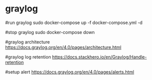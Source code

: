 # graylog

#run graylog
sudo docker-compose up -f docker-compose.yml -d

#stop graylog
sudo docker-compose down

#graylog architecture
https://docs.graylog.org/en/4.0/pages/architecture.html

#graylog log retention
https://docs.stackhero.io/en/Graylog/Handle-retention

#setup alert 
https://docs.graylog.org/en/4.0/pages/alerts.html
